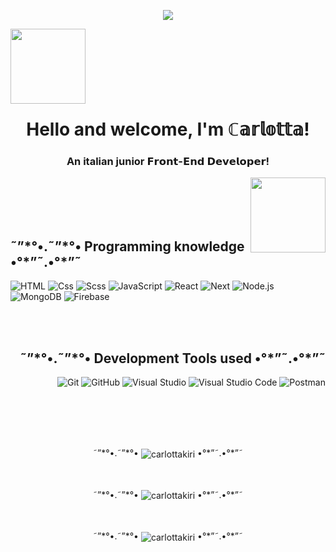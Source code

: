 <p align="center" autoplay><img src="https://user-images.githubusercontent.com/116550146/217503549-e6b0c3d1-4087-4474-a6e1-50cfaa9113a7.gif"></img></p>
<p align="left">
<img width="120px" align="left" src="https://user-images.githubusercontent.com/116550146/217517474-408c4e61-289e-4a3b-ba91-c16c7a7e8f09.gif"></img></p>
<br></br>
<br></br>
<br></br>
<h1 align="center">Hello and welcome, I'm ℂ𝕒𝕣𝕝𝕠𝕥𝕥𝕒!</h1>
<h3 align="center">An italian junior 𝗙𝗿𝗼𝗻𝘁-𝗘𝗻𝗱 𝗗𝗲𝘃𝗲𝗹𝗼𝗽𝗲𝗿!</h3>


<p align="right">
<img width="120px" align="right" src="https://user-images.githubusercontent.com/116550146/217517474-408c4e61-289e-4a3b-ba91-c16c7a7e8f09.gif"></img></p>
<br></br>
<br></br>

<h2 align="left">˜”*°•.˜”*°• Programming knowledge •°*”˜.•°*”˜</h2>
<p>
 <img alt="HTML"src="https://img.shields.io/badge/HTML-E34F26?logo=html5&logoColor=white&style=flat" />
 <img alt="Css" src="https://img.shields.io/badge/CSS-1572B6?logo=css3&logoColor=white&style=flat" />
 <img alt="Scss" src="https://img.shields.io/badge/Scss-CC6699?logo=sass&logoColor=white&style=flat" />
 <img alt="JavaScript" src="https://img.shields.io/badge/JavaScript-F7DF1E?logo=javascript&logoColor=white&style=flat" />
 <img alt="React" src="https://img.shields.io/badge/React-61DAFB?logo=react&logoColor=white&style=flat" /> 
 <img alt="Next" src="https://img.shields.io/badge/Next.js-FFFFFF?logo=next.js&logoColor=black&style=flat" />
 <img alt="Node.js" src="https://img.shields.io/badge/Node.js-339933?logo=node.js&logoColor=white&style=flat" />
 <img alt="MongoDB" src="https://img.shields.io/badge/MongoDB-47A248?logo=mongodb&logoColor=white&style=flat" />
  <img alt="Firebase" src="https://img.shields.io/badge/Firebase-FFA500?logo=firebase&logoColor=white&style=flat" />
  </p>
  
  
  <br></br>
  <h2 align="right">˜”*°•.˜”*°• Development Tools used  •°*”˜.•°*”˜ </h2>
  <p align="right">
<img alt="Git" src="https://img.shields.io/badge/Git-F05032?logo=git&logoColor=white&style=flat" />
 <img alt="GitHub" src="https://img.shields.io/badge/GitHub-181717?logo=github&logoColor=white&style=flat" />
  <img alt="Visual Studio" src="https://img.shields.io/badge/Visual Studio-5C2D91?logo=visual+studio&logoColor=white&style=flat" />
  <img alt="Visual Studio Code" src="https://img.shields.io/badge/Visual Studio Code-007ACC?logo=visual+studio+code&logoColor=white&style=flat" />
  <img alt="Postman" src="https://img.shields.io/badge/Postman-FFA500?logo=postman&logoColor=white&style=flat" />
 
</p>

<br></br>
<p align="center"><br></br>˜”*°•.˜”*°• <img align="center" src="https://github-readme-stats.vercel.app/api/top-langs?username=carlottakiri&show_icons=true&locale=en&layout=compact" alt="carlottakiri" /> •°*”˜.•°*”˜</p>


<p align="center"><br></br>˜”*°•.˜”*°• <img align="center" src="https://github-readme-stats.vercel.app/api?username=carlottakiri&show_icons=true&locale=en" alt="carlottakiri" /> •°*”˜.•°*”˜</p>

<p align="center" ><br></br>˜”*°•.˜”*°• <img align="center" src="https://github-readme-streak-stats.herokuapp.com/?user=carlottakiri&" alt="carlottakiri" /> •°*”˜.•°*”˜</p>

  
